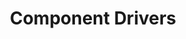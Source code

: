 ---
title: Component Drivers
description: Implementation of Component Drivers.
sidebar_position: 7
---